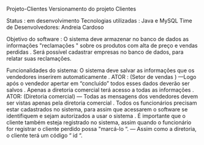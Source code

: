 Projeto-Clientes
Versionamento do projeto Clientes

Status : em desenvolvimento 
Tecnologias utilizadas : Java e MySQL 
Time de Desenvolvedores: Andreia Cardoso

Objetivo do software : O sistema deve armazenar no banco de dados as informações "reclamações " sobre os produtos com alta de preço e vendas perdidas . 
Será possível cadastrar empresas no banco de dados, para relatar suas reclamações.

Funcionalidades do sistema: O sistema deve salvar as informações que os vendedores inserirem automaticamente . 
ATOR : (Setor de vendas ) —Logo após o vendedor apertar em “concluído” todos esses dados deverão ser salvos . 
Apenas a diretoria comercial terá acesso a todas as informações . 
ATOR: (Diretoria comercial) — Todas as mensagens dos vendedores devem ser vistas apenas pela diretoria comercial . 
Todos os funcionários precisam estar cadastrados no sistema, para assim que acessarem o software se identifiquem e sejam autorizados a usar o sistema . 
É importante que o cliente também esteja registrado no sistema, assim quando o funcionário for registrar o cliente perdido possa "marcá-lo “. — Assim como a diretoria, o cliente terá um código “ id “.
